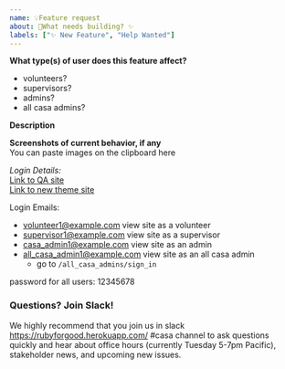```yaml
---
name: 💡Feature request
about: 🔨What needs building? ✨ 
labels: ["✨ New Feature", "Help Wanted"]
---
```


**What type(s) of user does this feature affect?**
 - volunteers?
 - supervisors?
 - admins?
 - all casa admins?

**Description**


**Screenshots of current behavior, if any**  
You can paste images on the clipboard here

_Login Details:_  
[Link to QA site](https://casa-qa.herokuapp.com/)  
[Link to new theme site](https://casa-new-theme.herokuapp.com/languages/new)  

Login Emails: 
- volunteer1@example.com  view site as a volunteer
- supervisor1@example.com view site as a supervisor
- casa_admin1@example.com view site as an admin
- all_casa_admin1@example.com view site as an all casa admin
  - go to `/all_casa_admins/sign_in`  

password for all users: 12345678  

### Questions? Join Slack!

We highly recommend that you join us in slack https://rubyforgood.herokuapp.com/ #casa channel to ask questions quickly and hear about office hours (currently Tuesday 5-7pm Pacific), stakeholder news, and upcoming new issues.
